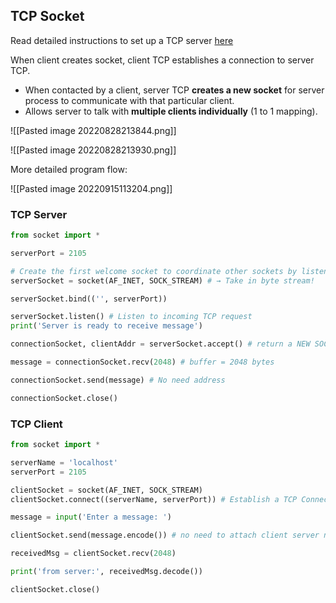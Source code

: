 ## TCP Socket

Read detailed instructions to set up a TCP server [here](<https://realpython.com/python-sockets/#:~:text=Python's%20socket%20module%20provides%20an,socket()>)

When client creates socket, client TCP establishes a connection to server TCP. 
- When contacted by a client, server TCP **creates a new socket** for server process to communicate with that particular client. 
- Allows server to talk with **multiple clients individually** (1 to 1 mapping).

![[Pasted image 20220828213844.png]]

![[Pasted image 20220828213930.png]]

More detailed program flow:

![[Pasted image 20220915113204.png]]

### TCP Server

```Python
from socket import * 

serverPort = 2105 

# Create the first welcome socket to coordinate other sockets by listening to clients' connection request
serverSocket = socket(AF_INET, SOCK_STREAM) # → Take in byte stream! 

serverSocket.bind(('', serverPort)) 

serverSocket.listen() # Listen to incoming TCP request
print('Server is ready to receive message') 

connectionSocket, clientAddr = serverSocket.accept() # return a NEW SOCKET to communicate with the client socket 

message = connectionSocket.recv(2048) # buffer = 2048 bytes

connectionSocket.send(message) # No need address

connectionSocket.close()
```

### TCP Client

```Python
from socket import * 

serverName = 'localhost' 
serverPort = 2105 

clientSocket = socket(AF_INET, SOCK_STREAM) 
clientSocket.connect((serverName, serverPort)) # Establish a TCP Connection with server 

message = input('Enter a message: ')

clientSocket.send(message.encode()) # no need to attach client server name and port number

receivedMsg = clientSocket.recv(2048) 

print('from server:', receivedMsg.decode()) 

clientSocket.close()
```